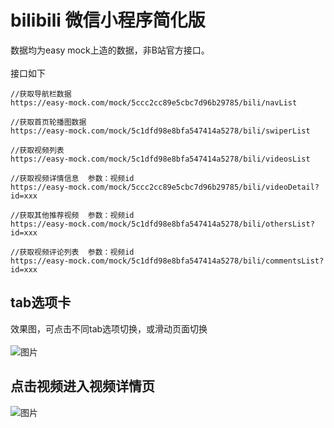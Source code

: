 # bilibili 微信小程序简化版

数据均为easy mock上造的数据，非B站官方接口。<br><br>
接口如下
```
//获取导航栏数据
https://easy-mock.com/mock/5ccc2cc89e5cbc7d96b29785/bili/navList

//获取首页轮播图数据
https://easy-mock.com/mock/5c1dfd98e8bfa547414a5278/bili/swiperList

//获取视频列表
https://easy-mock.com/mock/5c1dfd98e8bfa547414a5278/bili/videosList

//获取视频详情信息  参数：视频id
https://easy-mock.com/mock/5ccc2cc89e5cbc7d96b29785/bili/videoDetail?id=xxx

//获取其他推荐视频  参数：视频id
https://easy-mock.com/mock/5c1dfd98e8bfa547414a5278/bili/othersList?id=xxx

//获取视频评论列表  参数：视频id
https://easy-mock.com/mock/5c1dfd98e8bfa547414a5278/bili/commentsList?id=xxx
```

## tab选项卡
效果图，可点击不同tab选项切换，或滑动页面切换<br><br>
![图片](https://github.com/CaTmmao/bilibili-wechat-mini-program/blob/master/gif/tab%E9%80%89%E9%A1%B9%E5%8D%A1.gif?raw=true)
<br>

## 点击视频进入视频详情页
![图片](https://github.com/CaTmmao/bilibili-wechat-mini-program/blob/master/gif/%E8%A7%86%E9%A2%91%E8%AF%A6%E6%83%85%E9%A1%B5.gif?raw=true)

